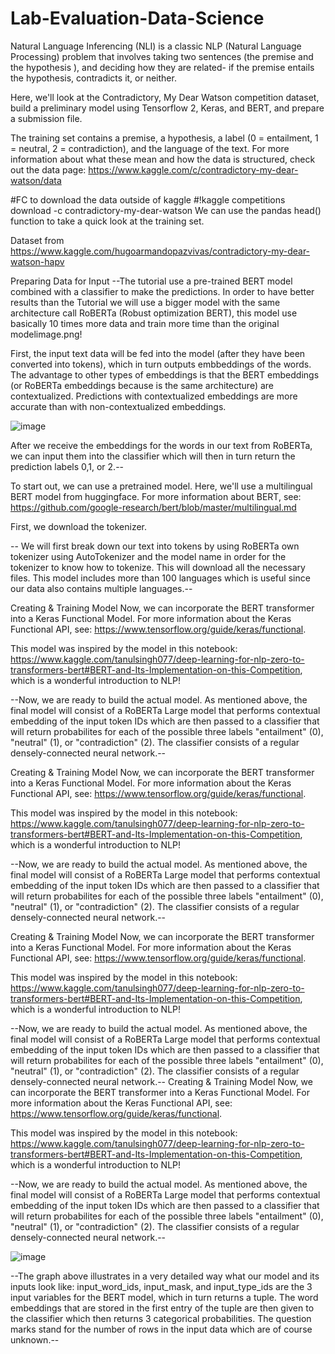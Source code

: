 # Lab-Evaluation-Data-Science
Natural Language Inferencing (NLI) is a classic NLP (Natural Language Processing) problem that involves taking two sentences (the premise and the hypothesis ), and deciding how they are related- if the premise entails the hypothesis, contradicts it, or neither.

Here, we'll look at the Contradictory, My Dear Watson competition dataset, build a preliminary model using Tensorflow 2, Keras, and BERT, and prepare a submission file.

The training set contains a premise, a hypothesis, a label (0 = entailment, 1 = neutral, 2 = contradiction), and the language of the text. For more information about what these mean and how the data is structured, check out the data page: https://www.kaggle.com/c/contradictory-my-dear-watson/data

#FC to download the data outside of kaggle
#!kaggle competitions download -c contradictory-my-dear-watson 
We can use the pandas head() function to take a quick look at the training set.

Dataset from https://www.kaggle.com/hugoarmandopazvivas/contradictory-my-dear-watson-hapv

Preparing Data for Input
--The tutorial use a pre-trained BERT model combined with a classifier to make the predictions. In order to have better results than the Tutorial we will use a bigger model with the same architecture call RoBERTa (Robust optimization BERT), this model use basically 10 times more data and train more time than the original modelimage.png!

First, the input text data will be fed into the model (after they have been converted into tokens), which in turn outputs embbeddings of the words. The advantage to other types of embeddings is that the BERT embeddings (or RoBERTa embeddings because is the same architecture) are contextualized. Predictions with contextualized embeddings are more accurate than with non-contextualized embeddings.

![image](https://user-images.githubusercontent.com/96504008/158646868-97e7c382-4c86-4121-97a1-62369b9bce9b.png)

After we receive the embeddings for the words in our text from RoBERTa, we can input them into the classifier which will then in turn return the prediction labels 0,1, or 2.--

To start out, we can use a pretrained model. Here, we'll use a multilingual BERT model from huggingface. For more information about BERT, see: https://github.com/google-research/bert/blob/master/multilingual.md

First, we download the tokenizer.

-- We will first break down our text into tokens by using RoBERTa own tokenizer using AutoTokenizer and the model name in order for the tokenizer to know how to tokenize. This will download all the necessary files. This model includes more than 100 languages which is useful since our data also contains multiple languages.--

Creating & Training Model
Now, we can incorporate the BERT transformer into a Keras Functional Model. For more information about the Keras Functional API, see: https://www.tensorflow.org/guide/keras/functional.

This model was inspired by the model in this notebook: https://www.kaggle.com/tanulsingh077/deep-learning-for-nlp-zero-to-transformers-bert#BERT-and-Its-Implementation-on-this-Competition, which is a wonderful introduction to NLP!

--Now, we are ready to build the actual model. As mentioned above, the final model will consist of a RoBERTa Large model that performs contextual embedding of the input token IDs which are then passed to a classifier that will return probabilites for each of the possible three labels "entailment" (0), "neutral" (1), or "contradiction" (2). The classifier consists of a regular densely-connected neural network.--

Creating & Training Model
Now, we can incorporate the BERT transformer into a Keras Functional Model. For more information about the Keras Functional API, see: https://www.tensorflow.org/guide/keras/functional.

This model was inspired by the model in this notebook: https://www.kaggle.com/tanulsingh077/deep-learning-for-nlp-zero-to-transformers-bert#BERT-and-Its-Implementation-on-this-Competition, which is a wonderful introduction to NLP!

--Now, we are ready to build the actual model. As mentioned above, the final model will consist of a RoBERTa Large model that performs contextual embedding of the input token IDs which are then passed to a classifier that will return probabilites for each of the possible three labels "entailment" (0), "neutral" (1), or "contradiction" (2). The classifier consists of a regular densely-connected neural network.--

Creating & Training Model
Now, we can incorporate the BERT transformer into a Keras Functional Model. For more information about the Keras Functional API, see: https://www.tensorflow.org/guide/keras/functional.

This model was inspired by the model in this notebook: https://www.kaggle.com/tanulsingh077/deep-learning-for-nlp-zero-to-transformers-bert#BERT-and-Its-Implementation-on-this-Competition, which is a wonderful introduction to NLP!

--Now, we are ready to build the actual model. As mentioned above, the final model will consist of a RoBERTa Large model that performs contextual embedding of the input token IDs which are then passed to a classifier that will return probabilites for each of the possible three labels "entailment" (0), "neutral" (1), or "contradiction" (2). The classifier consists of a regular densely-connected neural network.--
Creating & Training Model
Now, we can incorporate the BERT transformer into a Keras Functional Model. For more information about the Keras Functional API, see: https://www.tensorflow.org/guide/keras/functional.

This model was inspired by the model in this notebook: https://www.kaggle.com/tanulsingh077/deep-learning-for-nlp-zero-to-transformers-bert#BERT-and-Its-Implementation-on-this-Competition, which is a wonderful introduction to NLP!

--Now, we are ready to build the actual model. As mentioned above, the final model will consist of a RoBERTa Large model that performs contextual embedding of the input token IDs which are then passed to a classifier that will return probabilites for each of the possible three labels "entailment" (0), "neutral" (1), or "contradiction" (2). The classifier consists of a regular densely-connected neural network.--


![image](https://user-images.githubusercontent.com/96504008/158647914-3d8a9943-a260-481b-924d-90476ad914cb.png)

--The graph above illustrates in a very detailed way what our model and its inputs look like: input_word_ids, input_mask, and input_type_ids are the 3 input variables for the BERT model, which in turn returns a tuple. The word embeddings that are stored in the first entry of the tuple are then given to the classifier which then returns 3 categorical probabilities. The question marks stand for the number of rows in the input data which are of course unknown.--


